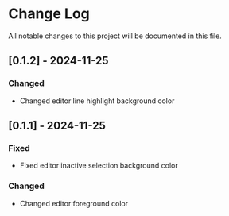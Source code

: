 # Change Log

All notable changes to this project will be documented in this file.

## [0.1.2] - 2024-11-25

### Changed

- Changed editor line highlight background color

## [0.1.1] - 2024-11-25

### Fixed

- Fixed editor inactive selection background color

### Changed

- Changed editor foreground color
